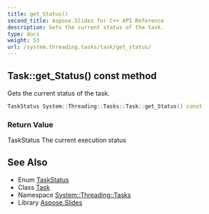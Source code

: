 ```yaml
---
title: get_Status()
second_title: Aspose.Slides for C++ API Reference
description: Gets the current status of the task.
type: docs
weight: 53
url: /system.threading.tasks/task/get_status/
---
```

## Task::get_Status() const method


Gets the current status of the task.

```cpp
TaskStatus System::Threading::Tasks::Task::get_Status() const
```


### Return Value

TaskStatus The current execution status

## See Also

* Enum [TaskStatus](../../taskstatus/)
* Class [Task](../)
* Namespace [System::Threading::Tasks](../../)
* Library [Aspose.Slides](../../../)
